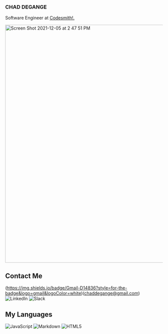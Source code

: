 ### CHAD DEGANGE
<p>Software Engineer at <a href="https://www.codesmith.io//">Codesmith!.</a></p>

<img width="760" alt="Screen Shot 2021-12-05 at 2 47 51 PM" src="https://github.com/cdegange/cdegange/assets/41452531/7d148b2e-6e5a-40a6-949e-0973b047b60b">

## Contact Me
(https://img.shields.io/badge/Gmail-D14836?style=for-the-badge&logo=gmail&logoColor=white)(chaddegange@gmail.com)
![LinkedIn](https://img.shields.io/badge/linkedin-%230077B5.svg?style=for-the-badge&logo=linkedin&logoColor=white)
![Slack](https://img.shields.io/badge/Slack-4A154B?style=for-the-badge&logo=slack&logoColor=white)

## My Languages
![JavaScript](https://img.shields.io/badge/javascript-%23323330.svg?style=for-the-badge&logo=javascript&logoColor=%23F7DF1E)
![Markdown](https://img.shields.io/badge/markdown-%23000000.svg?style=for-the-badge&logo=markdown&logoColor=white)
![HTML5](https://img.shields.io/badge/html5-%23E34F26.svg?style=for-the-badge&logo=html5&logoColor=white)


<!--
**cdegange/cdegange** is a ✨ _special_ ✨ repository because its `README.md` (this file) appears on your GitHub profile.


![Screen Shot 2023-07-24 at 6 46 08 PM](https://github.com/cdegange/cdegange/assets/41452531/7d148b2e-6e5a-40a6-949e-0973b047b60b)
